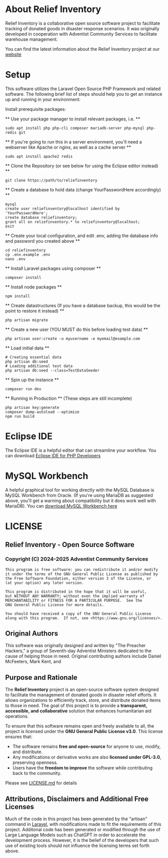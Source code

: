# About Relief Inventory

Relief Inventory is a collaborative open source software project to facilitate tracking of donated goods in disaster response scenarios. 
It was originally developed in cooperation with Adventist Community Services to facilitate warehouse management.

You can find the latest information about the Relief Inventory project at our [website](https://reliefinventory.fiforms.net)

# Setup 

This software utilizes the Laravel Open Source PHP Framework and related software. The following brief list of steps
should help you to get an instance up and running in your environment:

Install prerequisite packages:

** Use your package manager to install relevant packages, i.e. **

    sudo apt install php php-cli composer mariadb-server php-mysql php-redis git
  
** If you're going to run this in a server environment, you'll need a webserver like Apache or nginx, as well as a cache server **

    sudo apt install apache2 redis

** Clone the Repository (or see below for using the Eclipse editor instead) **

    git clone https://path/to/reliefinventory

** Create a database to hold data (change YourPasswordHere accordingly) **

    mysql
    create user reliefinventory@localhost identified by 'YourPasswordHere';
    create database reliefinventory;
    grant all on reliefinventory.* to reliefinventory@localhost;
    exit

** Create your local configuration, and edit .env, adding the database info and password you created above **

    cd reliefinventory
    cp .env.example .env
    nano .env

** Install Laravel packages using composer **

    composer install
  
** Install node packages **

    npm install

** Create datastructures (If you have a database backup, this would be the point to restore it instead) **

    php artisan migrate
  
** Create a new user (YOU MUST do this before loading test data) **

    php artisan user:create -u myusername -e myemail@example.com
  
** Load initial data **

    # Creating essential data
    php artisan db:seed
    # Loading additional test data
    php artisan db:seed --class=TestDataSeeder

** Spin up the instance **

    composer run dev
  
** Running in Production **
(These steps are still incomplete)

    php artisan key:generate
    composer dump-autoload --optimize
    npm run build
  
  
# Eclipse IDE

The Eclipse IDE is a helpful editor that can streamline your workflow. You can download [Eclipse IDE for PHP Developers](https://www.eclipse.org/downloads/packages/)

# MySQL Workbench

A helpful graphical tool for working directly with the MySQL Database is MySQL Workbench from Oracle. (If you're using MariaDB as suggested above, you'll get a warning about compatibility but it does work well with MariaDB). You can [download MySQL Workbench here](https://www.mysql.com/products/workbench/)


# LICENSE

## Relief Inventory - Open Source Software

### Copyright (C) 2024-2025 Adventist Community Services
    This program is free software: you can redistribute it and/or modify
    it under the terms of the GNU General Public License as published by
    the Free Software Foundation, either version 3 of the License, or
    (at your option) any later version.
    
    This program is distributed in the hope that it will be useful,
    but WITHOUT ANY WARRANTY; without even the implied warranty of
    MERCHANTABILITY or FITNESS FOR A PARTICULAR PURPOSE.  See the
    GNU General Public License for more details.
    
    You should have received a copy of the GNU General Public License
    along with this program.  If not, see <https://www.gnu.org/licenses/>.

## Original Authors
This software was originally designed and written by "The Preacher Hackers," a group of Seventh-day Adventist Ministers dedicated to the cause of helping those in need. Original contributing authors include Daniel McFeeters, Mark Kent, and 

## Purpose and Rationale
The **Relief Inventory** project is an open-source software system designed to facilitate the management of donated goods in disaster relief efforts. It allows organizations to efficiently track, store, and distribute donated items to those in need. The goal of this project is to provide a **transparent, accessible, and collaborative** solution that enhances humanitarian aid operations.

To ensure that this software remains open and freely available to all, the project is licensed under the **GNU General Public License v3.0**. This license ensures that:
- The software remains **free and open-source** for anyone to use, modify, and distribute.
- Any modifications or derivative works are also **licensed under GPL-3.0**, preserving openness.
- Users have the **freedom to improve** the software while contributing back to the community.

Please see [LICENSE.md](LICENSE.md) for details

## Attributions, Disclaimers and Additional Free Licenses
Much of the code in this project has been generated by the "artisan" command in [Laravel](https://laravel.com/), with modifications made to fit the requirements of this project. Additonal code has been generated or modified through the use of Large Language Models such as ChatGPT in order to accelerate the development process. However, it is the belief of the developers that such use of existing tools should not influence the licensing terms set forth above. 


